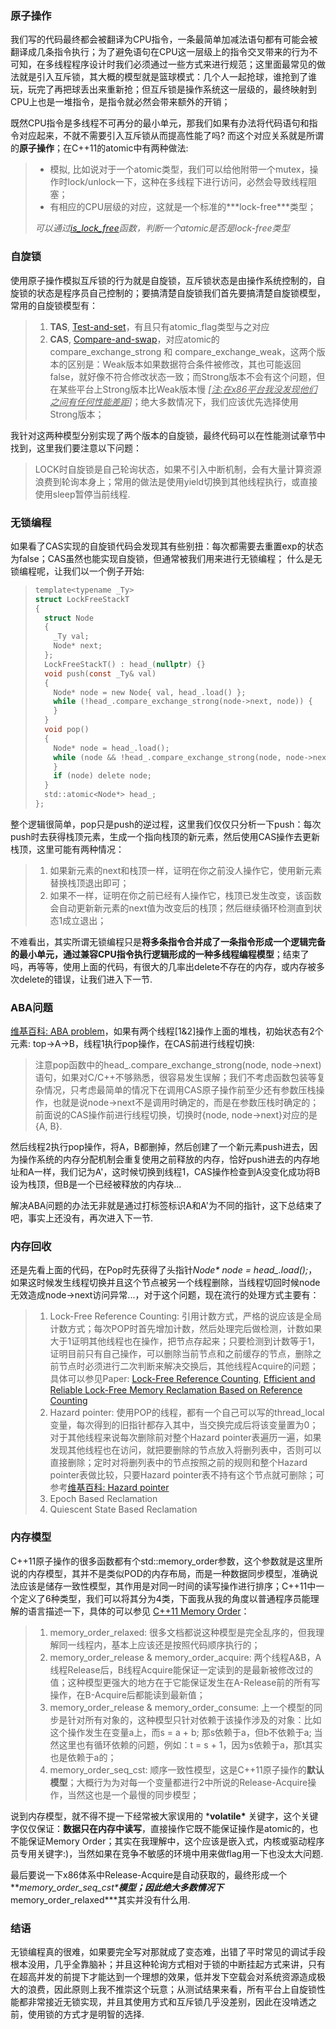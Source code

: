 ### 原子操作

我们写的代码最终都会被翻译为CPU指令，一条最简单加减法语句都有可能会被翻译成几条指令执行；为了避免语句在CPU这一层级上的指令交叉带来的行为不可知，在多线程程序设计时我们必须通过一些方式来进行规范；这里面最常见的做法就是引入互斥锁，其大概的模型就是篮球模式：几个人一起抢球，谁抢到了谁玩，玩完了再把球丢出来重新抢；但互斥锁是操作系统这一层级的，最终映射到CPU上也是一堆指令，是指令就必然会带来额外的开销；

既然CPU指令是多线程不可再分的最小单元，那我们如果有办法将代码语句和指令对应起来，不就不需要引入互斥锁从而提高性能了吗? 而这个对应关系就是所谓的**原子操作**；在C++11的atomic中有两种做法:

> - 模拟, 比如说对于一个atomic<T>类型，我们可以给他附带一个mutex，操作时lock/unlock一下，这种在多线程下进行访问，必然会导致线程阻塞；
> - 有相应的CPU层级的对应，这就是一个标准的***lock-free\***类型；
>
> *可以通过[is_lock_free](http://en.cppreference.com/w/cpp/atomic/atomic/is_lock_free)函数，判断一个atomic是否是lock-free类型*

### 自旋锁

使用原子操作模拟互斥锁的行为就是自旋锁，互斥锁状态是由操作系统控制的，自旋锁的状态是程序员自己控制的；要搞清楚自旋锁我们首先要搞清楚自旋锁模型，常用的自旋锁模型有：

> 1. **TAS**, [Test-and-set](https://en.wikipedia.org/wiki/Test-and-set)，有且只有atomic_flag类型与之对应
> 2. **CAS**, [Compare-and-swap](https://en.wikipedia.org/wiki/Compare-and-swap)，对应atomic的compare_exchange_strong 和 compare_exchange_weak，这两个版本的区别是：Weak版本如果数据符合条件被修改，其也可能返回false，就好像不符合修改状态一致；而Strong版本不会有这个问题，但在某些平台上Strong版本比Weak版本慢 *[<u>注:在x86平台我没发现他们之间有任何性能差距</u>]*；绝大多数情况下，我们应该优先选择使用Strong版本；

我针对这两种模型分别实现了两个版本的自旋锁，最终代码可以在性能测试章节中找到，这里我们要注意以下问题：

> LOCK时自旋锁是自己轮询状态，如果不引入中断机制，会有大量计算资源浪费到轮询本身上；常用的做法是使用yield切换到其他线程执行，或直接使用sleep暂停当前线程.

### 无锁编程

如果看了CAS实现的自旋锁代码会发现其有些别扭：每次都需要去重置exp的状态为false；CAS虽然也能实现自旋锁，但通常被我们用来进行无锁编程；
 什么是无锁编程呢，让我们以一个例子开始:

> ```c
> template<typename _Ty>
> struct LockFreeStackT
> {
>   struct Node
>   {
>     _Ty val;
>     Node* next;
>   };
>   LockFreeStackT() : head_(nullptr) {}
>   void push(const _Ty& val)
>   {
>     Node* node = new Node{ val, head_.load() };
>     while (!head_.compare_exchange_strong(node->next, node)) {
>     }
>   }
>   void pop()
>   {
>     Node* node = head_.load();
>     while (node && !head_.compare_exchange_strong(node, node->next)) {
>     }
>     if (node) delete node;
>   }
>   std::atomic<Node*> head_;
> };
> ```

整个逻辑很简单，pop只是push的逆过程，这里我们仅仅只分析一下push：每次push时去获得栈顶元素，生成一个指向栈顶的新元素，然后使用CAS操作去更新栈顶，这里可能有两种情况：

> 1. 如果新元素的next和栈顶一样，证明在你之前没人操作它，使用新元素替换栈顶退出即可；
> 2. 如果不一样，证明在你之前已经有人操作它，栈顶已发生改变，该函数会自动更新新元素的next值为改变后的栈顶；然后继续循环检测直到状态1成立退出；

不难看出，其实所谓无锁编程只是**将多条指令合并成了一条指令形成一个逻辑完备的最小单元，通过兼容CPU指令执行逻辑形成的一种多线程编程模型**；结束了吗，再等等，使用上面的代码，有很大的几率出delete不存在的内存，或内存被多次delete的错误，让我们进入下一节.

### ABA问题

[维基百科: ABA problem](https://en.wikipedia.org/wiki/ABA_problem)，如果有两个线程[1&2]操作上面的堆栈，初始状态有2个元素: top->A->B，线程1执行pop操作，在CAS前进行线程切换:

> 注意pop函数中的head_.compare_exchange_strong(node, node->next)语句，如果对C/C++不够熟悉，很容易发生误解；我们不考虑函数包装等复杂情况，只考虑最简单的情况下在调用CAS原子操作前至少还有参数压栈操作，也就是说node->next不是调用时确定的，而是在参数压栈时确定的；前面说的CAS操作前进行线程切换，切换时{node, node->next}对应的是{A, B}.

然后线程2执行pop操作，将A，B都删掉，然后创建了一个新元素push进去，因为操作系统的内存分配机制会重复使用之前释放的内存，恰好push进去的内存地址和A一样，我们记为A'，这时候切换到线程1，CAS操作检查到A没变化成功将B设为栈顶，但B是一个已经被释放的内存块...

解决ABA问题的办法无非就是通过打标签标识A和A'为不同的指针，这下总结束了吧，事实上还没有，再次进入下一节.

### 内存回收

还是先看上面的代码，在Pop时先获得了头指针*Node\* node = head_.load();*，如果这时候发生线程切换并且这个节点被另一个线程删除，当线程切回时候node无效造成node->next访问异常...，对于这个问题，现在流行的处理方式主要有：

> 1. Lock-Free Reference Counting: 引用计数方式，严格的说应该是全局计数方式；每次POP时首先增加计数，然后处理完后做检测，计数如果大于1证明其他线程也在操作，把节点存起来；只要检测到计数等于1，证明目前只有自己操作，可以删除当前节点和之前缓存的节点，删除之前节点时必须进行二次判断来解决交换后，其他线程Acquire的问题；具体可以参见Paper: [Lock-Free Reference Counting](http://citeseerx.ist.psu.edu/viewdoc/download?doi=10.1.1.92.8221&rep=rep1&type=pdf), [Efficient and Reliable Lock-Free Memory Reclamation Based on Reference Counting](http://www.cse.chalmers.se/~tsigas/papers/MemoryReclamation-ReferenceCounting-ISPAN05.pdf)
> 2. Hazard pointer: 使用POP的线程，都有一个自己可以写的thread_local变量，每次得到的旧指针都存入其中，当交换完成后将该变量置为0；对于其他线程来说每次删除前对整个Hazard pointer表遍历一遍，如果发现其他线程也在访问，就把要删除的节点放入将删列表中，否则可以直接删除；定时对将删列表中的节点按照之前的规则和整个Hazard pointer表做比较，只要Hazard pointer表不持有这个节点就可删除；可参考[维基百科: Hazard pointer](https://en.wikipedia.org/wiki/Hazard_pointer)
> 3. Epoch Based Reclamation
> 4. Quiescent State Based Reclamation



### 内存模型

C++11原子操作的很多函数都有个std::memory_order参数，这个参数就是这里所说的内存模型，其并不是类似POD的内存布局，而是一种数据同步模型，准确说法应该是储存一致性模型，其作用是对同一时间的读写操作进行排序；C++11中一个定义了6种类型，我们可以将其分为4类，下面我从我的角度以普通程序员能理解的语言描述一下，具体的可以参见 [C++11 Memory Order](http://en.cppreference.com/w/cpp/atomic/memory_order)：

> 1. memory_order_relaxed: 很多文档都说这种模型是完全乱序的，但我理解同一线程内，基本上应该还是按照代码顺序执行的；
> 2. memory_order_release & memory_order_acquire: 两个线程A&B，A线程Release后，B线程Acquire能保证一定读到的是最新被修改过的值；这种模型更强大的地方在于它能保证发生在A-Release前的所有写操作，在B-Acquire后都能读到最新值；
> 3. memory_order_release & memory_order_consume: 上一个模型的同步是针对所有对象的，这种模型只针对依赖于该操作涉及的对象：比如这个操作发生在变量a上，而s = a + b; 那s依赖于a，但b不依赖于a; 当然这里也有循环依赖的问题，例如：t = s + 1，因为s依赖于a，那t其实也是依赖于a的；
> 4. memory_order_seq_cst: 顺序一致性模型，这是C++11原子操作的**默认模型**；大概行为为对每一个变量都进行2中所说的Release-Acquire操作，当然这也是一个最慢的同步模型；

说到内存模型，就不得不提一下经常被大家误用的 ***volatile\*** 关键字，这个关键字仅仅保证：**数据只在内存中读写**，直接操作它既不能保证操作是atomic的，也不能保证Memory Order；其实在我理解中，这个应该是嵌入式，内核或驱动程序员专用关键字:)，当然如果在竞争不敏感的环境中用来做flag用一下也没太大问题.

最后要说一下x86体系中Release-Acquire是自动获取的，最终形成一个***memory_order_seq_cst\***模型；因此绝大多数情况下***memory_order_relaxed\***其实并没有什么用.

### 结语

无锁编程真的很难，如果要完全写对那就成了变态难，出错了平时常见的调试手段根本没用，几乎全靠脑补；并且这种轮询方式相对于锁的中断挂起方式来讲，只有在超高并发的前提下才能达到一个理想的效果，低并发下空载会对系统资源造成极大的浪费，因此原则上我不推崇这个玩意；从测试结果来看，所有平台上自旋锁性能都非常接近无锁实现，并且其使用方式和互斥锁几乎没差别，因此在没啃透之前，使用锁的方式才是明智的选择.




